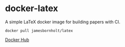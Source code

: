 # docker-latex

A simple LaTeX docker image for building papers with CI.

```
docker pull jamesbornholt/latex
```

[Docker Hub](https://hub.docker.com/r/jamesbornholt/latex/)
